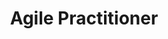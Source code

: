 ---
title: Agile Practitioner
organization: Skills Matters
location: London, UK
start: 2015-05-01
end: 2015-06-01
---